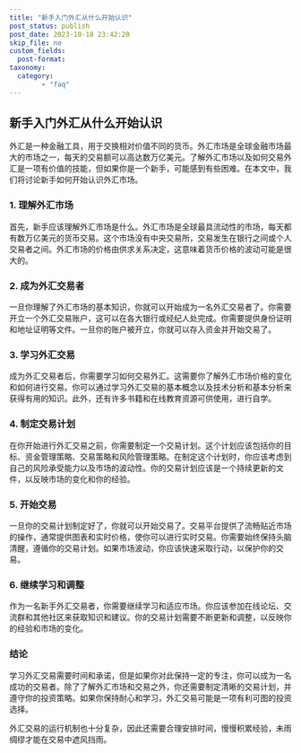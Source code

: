 ```yaml
---
title: "新手入门外汇从什么开始认识"
post_status: publish
post_date: 2023-10-18 23:42:20
skip_file: no
custom_fields: 
  post-format: 
taxonomy:
  category:
        - "faq"
---
```


## 新手入门外汇从什么开始认识

外汇是一种金融工具，用于交换相对价值不同的货币。外汇市场是全球金融市场最大的市场之一，每天的交易额可以高达数万亿美元。了解外汇市场以及如何交易外汇是一项有价值的技能，但如果你是一个新手，可能感到有些困难。在本文中，我们将讨论新手如何开始认识外汇市场。

### 1. 理解外汇市场

首先，新手应该理解外汇市场是什么。外汇市场是全球最具流动性的市场，每天都有数万亿美元的货币交易。这个市场没有中央交易所，交易发生在银行之间或个人交易者之间。外汇市场的价格由供求关系决定，这意味着货币价格的波动可能是很大的。

### 2. 成为外汇交易者

一旦你理解了外汇市场的基本知识，你就可以开始成为一名外汇交易者了。你需要开立一个外汇交易账户，这可以在各大银行或经纪人处完成。你需要提供身份证明和地址证明等文件。一旦你的账户被开立，你就可以存入资金并开始交易了。

### 3. 学习外汇交易

成为外汇交易者后，你需要学习如何交易外汇。这需要你了解外汇市场价格的变化和如何进行交易。你可以通过学习外汇交易的基本概念以及技术分析和基本分析来获得有用的知识。此外，还有许多书籍和在线教育资源可供使用，进行自学。

### 4. 制定交易计划

在你开始进行外汇交易之前，你需要制定一个交易计划。这个计划应该包括你的目标、资金管理策略、交易策略和风险管理策略。在制定这个计划时，你应该考虑到自己的风险承受能力以及市场的波动性。你的交易计划应该是一个持续更新的文件，以反映市场的变化和你的经验。

### 5. 开始交易

一旦你的交易计划制定好了，你就可以开始交易了。交易平台提供了流畅贴近市场的操作，通常提供图表和实时价格，使你可以进行实时交易。你需要始终保持头脑清醒，遵循你的交易计划。如果市场波动，你应该快速采取行动，以保护你的交易。

### 6. 继续学习和调整

作为一名新手外汇交易者，你需要继续学习和适应市场。你应该参加在线论坛、交流群和其他社区来获取知识和建议。你的交易计划需要不断更新和调整，以反映你的经验和市场的变化。

### 结论

学习外汇交易需要时间和承诺，但是如果你对此保持一定的专注，你可以成为一名成功的交易者。除了了解外汇市场和交易之外，你还需要制定清晰的交易计划，并遵守你的投资策略。如果你保持耐心和学习，外汇交易可能是一项有利可图的投资选择。

外汇交易的运行机制也十分复杂，因此还需要合理安排时间，慢慢积累经验，未雨绸缪才能在交易中遮风挡雨。
